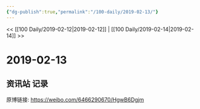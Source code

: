```yaml
---
{"dg-publish":true,"permalink":"/100-daily/2019-02-13/"}
---
```



<< [[100 Daily/2019-02-12\|2019-02-12]] | [[100 Daily/2019-02-14\|2019-02-14]] >>
# 2019-02-13

## 资讯站 记录

原博链接: https://weibo.com/6466290670/HgwB6Dgjm

